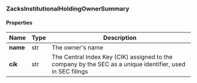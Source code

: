 

[//]: # (CLASS:ZacksInstitutionalHoldingOwnerSummary)

[//]: # (KIND:object)

### ZacksInstitutionalHoldingOwnerSummary

#### Properties

[//]: # (START_DEFINITION)

Name | Type | Description
------------ | ------------- | -------------
**name** | str | The owner&#39;s name &nbsp;
**cik** | str | The Central Index Key (CIK) assigned to the company by the SEC as a unique identifier, used in SEC filings &nbsp;

[//]: # (END_DEFINITION)




